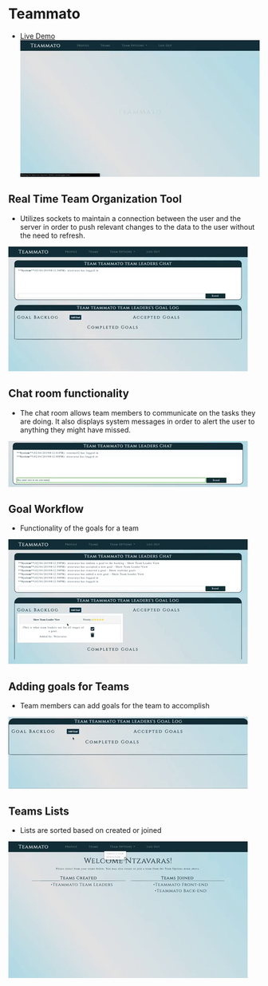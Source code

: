 # Teammato

- [Live Demo](http://obscure-reaches-16352.herokuapp.com)
![splash logo](./images/splash.gif)

## Real Time Team Organization Tool

- Utilizes sockets to maintain a connection between the user and the server in order to push relevant changes to the data to the user without the need to refresh.

![real time goals](./images/realtimegoals.gif)

## Chat room functionality

- The chat room allows team members to communicate on the tasks they are doing. It also displays system messages in order to alert the user to anything they might have missed.

![real time chatroom](./images/realtimechat.gif)

## Goal Workflow

- Functionality of the goals for a team

![showcasing goals](/images/goals.gif)

## Adding goals for Teams

- Team members can add goals for the team to accomplish

![adding a goal](./images/addgoal.gif)

## Teams Lists

- Lists are sorted based on created or joined

![joining a team](./images/teamjoin.gif)